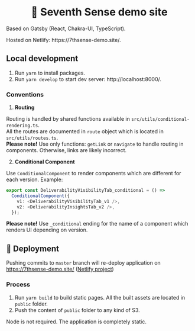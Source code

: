 <h1 align="center">
  🚀 Seventh Sense demo site 
</h1>

<p>Based on Gatsby (React, Chakra-UI, TypeScript).</p>
<p>Hosted on Netlify: https://7thsense-demo.site/.</p>

## Local development

1. Run `yarn` to install packages.
2. Run `yarn develop` to start dev server: http://localhost:8000/.

### Conventions

1. **Routing**

Routing is handled by shared functions available in `src/utils/conditional-rendering.ts`.<br>
All the routes are documented in `route` object which is located in `src/utils/routes.ts`.<br>
<b>Please note!</b> Use only functions: `getLink` or `navigate` to handle routing in components. Otherwise, links are likely incorrect.

2. **Conditional Component**

Use `ConditionalComponent` to render components which are different for each version. Example:

```Typescript
export const DeliverabilityVisibilityTab_conditional = () =>
  ConditionalComponent({
    v1: <DeliverabilityVisibilityTab_v1 />,
    v2: <DeliverabilityInsightsTab_v2 />,
  });
```

<b>Please note!</b> Use `_conditional` ending for the name of a component which renders UI depending on version.

## 🚀 Deployment

Pushing commits to `master` branch will re-deploy application on https://7thsense-demo.site/ ([Netlify project](https://app.netlify.com/sites/lucky-centaur-d89ffc/overview))

### Process

1. Run `yarn build` to build static pages. All the built assets are located in `public` folder.
2. Push the content of `public` folder to any kind of S3.

Node is not required. The application is completely static.

